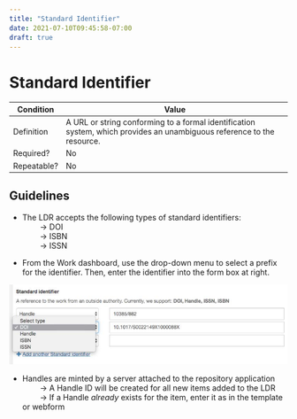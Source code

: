 ```yaml
---
title: "Standard Identifier"
date: 2021-07-10T09:45:58-07:00
draft: true
---
```


# Standard Identifier

| Condition  | Value |
|-------------|---------------------------|
| Definition  |    A URL or string conforming to a formal identification system, which provides an unambiguous reference to the resource. |
| Required?   | No                    |
| Repeatable? | No                        |

## Guidelines

- The LDR accepts the following types of standard identifiers: \
&nbsp;&nbsp;&nbsp;&nbsp;&nbsp;&nbsp;&nbsp;&nbsp;&rarr; DOI \
&nbsp;&nbsp;&nbsp;&nbsp;&nbsp;&nbsp;&nbsp;&nbsp;&rarr; ISBN \
&nbsp;&nbsp;&nbsp;&nbsp;&nbsp;&nbsp;&nbsp;&nbsp;&rarr; ISSN

- From the Work dashboard, use the drop-down menu to select a prefix for the identifier. Then, enter the identifier into the form box at right.

<img src="/LDR_MetadataCreationGuidelines_StdID.jpg" alt="Standard identifier drop down menu">

- Handles are minted by a server attached to the repository application \
&nbsp;&nbsp;&nbsp;&nbsp;&nbsp;&nbsp;&nbsp;&nbsp;&rarr; A Handle ID will be created for all new items added to the LDR \
&nbsp;&nbsp;&nbsp;&nbsp;&nbsp;&nbsp;&nbsp;&nbsp;&rarr;  If a Handle *already* exists for the item, enter it as in the template or webform
